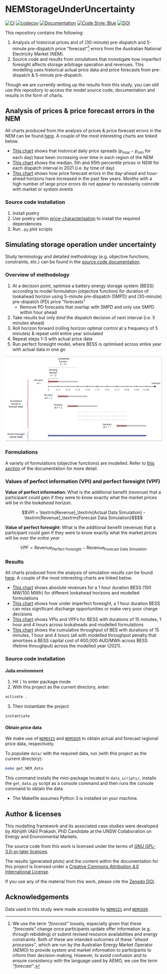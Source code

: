 # NEMStorageUnderUncertainty

[![CI](https://github.com/prakaa/NEMStorageUnderUncertainty/actions/workflows/CI.yml/badge.svg)](https://github.com/prakaa/NEMStorageUnderUncertainty/actions/workflows/CI.yml)
[![codecov](https://codecov.io/gh/prakaa/NEMStorageUnderUncertainty/branch/master/graph/badge.svg?token=K14NYRGFPX)](https://codecov.io/gh/prakaa/NEMStorageUnderUncertainty)
[![Documentation](https://github.com/prakaa/NEMStorageUnderUncertainty/actions/workflows/Docs.yml/badge.svg)](https://prakaa.github.io/NEMStorageUnderUncertainty/dev/)
[![Code Style: Blue](https://img.shields.io/badge/code%20style-blue-4495d1.svg)](https://github.com/invenia/BlueStyle)
[![DOI](https://zenodo.org/badge/554035321.svg)](https://zenodo.org/badge/latestdoi/554035321)

This repository contains the following:
  1. Analysis of historical prices and of (30-minute) pre-dispatch and 5-minute pre-dispatch price "forecast"[^1] errors from the Australian National Electricity Market (NEM).
  2. Source code and results from simulations that investigate how imperfect foresight affects storage arbitrage operation and revenues. This modelling uses historical actual price data and price forecasts from pre-dispatch & 5-minute pre-dispatch.
  
Though we are currently writing up the results from this study, you can still use this repository to access the model source code, documentation and results in the form of charts. 

[^1]: We use the term *"forecast"* loosely, especially given that these *"forecasts"* change once participants update offer information (e.g. through rebidding) or submit revised resource availabilities and energy constraints. Both of these are intended outcomes of these *"ahead processes"*, which are run by the Australian Energy Market Operator (AEMO) to provide system and market information to participants to inform their decision-making. However, to avoid confusion and to ensure consistency with the language used by AEMO, we use the term *"forecast"*.

## Analysis of prices & price forecast errors in the NEM

All charts produced from the analysis of prices & price forecast errors in the NEM can be found [here](price-characterisation/plots). A couple of the most interesting charts are linked below.

- [This chart](price-characterisation/plots/historical/spreads/historical_daily_price_spreads.pdf) shows that historical daily price spreads ($p_{max} - p_{min}$ for each day) have been increasing over time in each region of the NEM
- [This chart](price-characterisation/plots/historical/nsw/tod.pdf) shows the median, 5th and 95th percentile prices in NSW for each dispatch interval in 2021 (i.e. by time of day)
- [This chart](price-characterisation/plots/historical/errors/price_errors_nemwide_2012_2021.pdf) shows how price forecast errors in the day-ahead and hour-ahead horizons have increased in the past few years. Months with a high number of large price errors do not appear to necessarily coincide with market or system events

### Source code installation

1. Install poetry
2. Use poetry within [price-characterisation](./price-characterisation) to install the required dependencies
3. Run `.py` plot scripts

## Simulating storage operation under uncertainty

Study terminology and detailed methodology (e.g. objective functions, constraints, etc.) can be found in the [source code documentation](https://prakaa.github.io/NEMStorageUnderUncertainty/).

### Overview of methodology

1. At a decision point, optimise a battery energy storage system (BESS) according to model formulation (objective function) for duration of lookahead horizon using 5-minute pre-dispatch (5MPD) and (30-minute) pre-dispatch (PD) price "forecasts"
    - Remove PD forecasts that overlap with 5MPD and only use 5MPD within hour ahead
2. Take results but only *bind* the dispatch decision of next interval (i.e. 5 minutes ahead)
3. Roll horizon forward (rolling horizon optimal control at a frequency of 5 minutes) & repeat until entire year simulated
4. Repeat steps 1-3 with actual price data
5. Run perfect foresight model, where BESS is optimised across entire year with actual data in one go

![Simulation procedure](docs/src/sim_example.png)

### Formulations

A variety of formulations (objective functions) are modelled. Refer to [this section](https://prakaa.github.io/NEMStorageUnderUncertainty/dev/formulations/) of the documentation for more detail.

### Values of perfect information (VPI) and perfect foresight (VPF)

**Value of perfect information**: What is the additional benefit (revenue) that a participant
could gain if they were to know exactly what the market prices will be in the *lookahead
horizon*.

```math
VPI = \textrm{Revenue}_\textrm{Actual Data Simulation} -  \textrm{Revenue}_\textrm{Forecast Data Simulation}$$
```

**Value of perfect foresight**: What is the additional benefit (revenue) that a participant
could gain if they were to know exactly what the market prices will be *over the entire
year*

```math
VPF = \textrm{Revenue}_\textrm{Perfect Foresight} -  \textrm{Revenue}_\textrm{Forecast Data Simulation}
```

### Results

All charts produced from the analysis of simulation results can be found [here](results/plots). A couple of the most interesting charts are linked below.

- [This chart](results/plots/revenues/NSW_100.0MWh_100.0MW_allformulations_revenue.pdf) shows absolute revenues for a 1 hour duration BESS (100 MW/100 MWh) for different lookahead horizons and modelled formulations
- [This chart](results/plots/operation/NSW_100MW_100MWh_Revenue_Lookahead.pdf) shows how under imperfect foresight, a 1 hour duration BESS can miss significant discharge opportunities or make very poor charge decisions
- [This chart](results/plots/vpi_vpf/NSW_100_allformulations_vpi_vpf.pdf) shows VPIs and VPFs for BESS with durations of 15 minutes, 1 hour and 4 hours across lookaheads and modelled formulations
- [This chart](results/plots/throughput/NSW_100_arbitrage_throughputpenalty_no_degradation_600000_throughputs.pdf) shows the cumulative throughput of BES with durations of 15 minutes, 1 hour and 4 hours (all with modelled throughput penalty that amortises a BESS capital cost of 600,000 AUD/MWh across BESS lifetime throughput) across the modelled year (2021).

### Source code installation

#### Julia environment

1. Hit `]` to enter package mode
2. With this project as the current directory, enter:
  ```julia
  activate .
  ```
3. Then instantiate the project
  ```julia
  instantiate
  ```
#### Obtain price data

We make use of [`NEMOSIS`](https://github.com/UNSW-CEEM/NEMOSIS) and [`NEMSEER`](https://github.com/UNSW-CEEM/NEMSEER) to obtain actual and forecast regional price data, respectively.

To populate `data/` with the required data, run (with this project as the current directory):
```bash
make get_NEM_data
```
This command installs the mini-package located in `data_scripts/`, installs the `get_data.py` script as a console command and then runs the console command to obtain the data

- The Makefile assumes Python 3 is installed on your machine.

## Author & licenses

This modelling framework and its associated case studies were developed by Abhijith (Abi) Prakash, PhD Candidate at the UNSW Collaboration on Energy and Environmental Markets.

The source code from this work is licensed under the terms of [GNU GPL-3.0-or-later licences](./LICENSE).

The results (generated plots) and the content within the documentation for this project is licensed under a [Creative Commons Attribution 4.0 International License](http://creativecommons.org/licenses/by/4.0/).

If you use any of the material from this work, please cite the [Zenodo DOI](https://zenodo.org/badge/latestdoi/554035321).

## Acknowledgements

Data used in this study were made accessible by [`NEMOSIS`](https://github.com/UNSW-CEEM/NEMOSIS) and [`NEMSEER`](https://github.com/UNSW-CEEM/NEMSEER).
